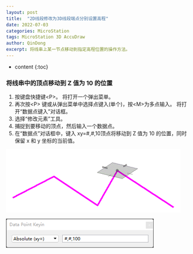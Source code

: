 ```yaml
---
layout: post
title:  "2D线段修改为3D线段端点分别设置高程"
date: 2022-07-03
categories: MicroStation
tags: MicroStation 3D AccuDraw
author: QinDong
excerpt: 将线串上某一节点移动到指定高程位置的操作方法。
---
```

* content
{:toc}

### 将线串中的顶点移动到 Z 值为 10 的位置

1. 按键盘快捷键\<P>。 将打开一个弹出菜单。 
2. 再次按\<P> 键或从弹出菜单中选择点键入(单个)，按\<M>为多点输入。  将打开“数据点键入”对话框。 
3. 选择“修改元素”工具。 
4. 捕捉到要移动的顶点，然后输入一个数据点。 
5. 在“数据点”对话框中，键入 xy=#,#,10顶点将移动到 Z 值为 10 的位置，同时保留 x 和 y 坐标的当前值。


![](/img/2022/2022-08-30-13-36-26.png)

![](/img/2022/2022-08-30-13-36-36.png)